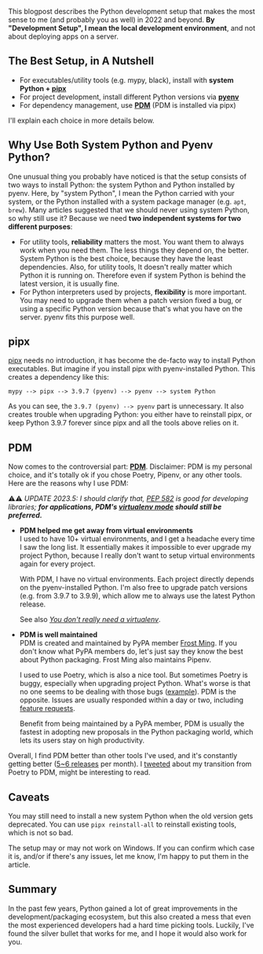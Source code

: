 This blogpost describes the Python development setup that makes the most sense to me (and probably you as well) in 2022 and beyond. **By "Development Setup", I mean the local development environment**, and not about deploying apps on a server.

## The Best Setup, in A Nutshell

- For executables/utility tools (e.g. mypy, black), install with **system Python + [pipx](https://pypa.github.io/pipx/)**
- For project development, install different Python versions via **[pyenv](https://github.com/pyenv/pyenv)**
- For dependency management, use **[PDM](https://pdm.fming.dev/)** (PDM is installed via pipx)

I'll explain each choice in more details below.

## Why Use Both System Python and Pyenv Python?

One unusual thing you probably have noticed is that the setup consists of two ways to install Python: the system Python and Python installed by pyenv. Here, by "system Python", I mean the Python carried with your system, or the Python installed with a system package manager (e.g. `apt`, `brew`). Many articles suggested that we should never using system Python, so why still use it? Because we need **two independent systems for two different purposes**:

- For utility tools, **reliability** matters the most. You want them to always work when you need them. The less things they depend on, the better. System Python is the best choice, because they have the least dependencies. Also, for utility tools, It doesn't really matter which Python it is running on. Therefore even if system Python is behind the latest version, it is usually fine.
- For Python interpreters used by projects, **flexibility** is more important. You may need to upgrade them when a patch version fixed a bug, or using a specific Python version because that's what you have on the server. pyenv fits this purpose well.

## pipx

[pipx](https://pypa.github.io/pipx/) needs no introduction, it has become the de-facto way to install Python executables. But imagine if you install pipx with pyenv-installed Python. This creates a dependency like this:

```
mypy --> pipx --> 3.9.7 (pyenv) --> pyenv --> system Python
```

As you can see, the `3.9.7 (pyenv) --> pyenv` part is unnecessary. It also creates trouble when upgrading Python: you either have to reinstall pipx, or keep Python 3.9.7 forever since pipx and all the tools above relies on it.

## PDM

Now comes to the controversial part: **[PDM](https://pdm.fming.dev/)**. Disclaimer: PDM is my personal choice, and it's totally ok if you chose Poetry, Pipenv, or any other tools. Here are the reasons why I use PDM:

⚠️⚠️ *UPDATE 2023.5: I should clarify that, [PEP 582](https://pdm.fming.dev/latest/usage/pep582/) is good for developing libraries; **for applications, PDM's [virtualenv mode](https://pdm.fming.dev/latest/usage/venv/) should still be preferred.*** 

- **PDM helped me get away from virtual environments**  
  I used to have 10+ virtual environments, and I get a headache every time I saw the long list. It essentially makes it impossible to ever upgrade my project Python, because I really don't want to setup virtual environments again for every project.

  With PDM, I have no virtual environments. Each project directly depends on the pyenv-installed Python. I'm also free to upgrade patch versions (e.g. from 3.9.7 to 3.9.9), which allow me to always use the latest Python release.

  See also *[You don't really need a virtualenv](https://frostming.com/en/2021/introducing-pdm/)*.

- **PDM is well maintained**  
  PDM is created and maintained by PyPA member [Frost Ming](https://twitter.com/frostming90). If you don't know what PyPA members do, let's just say they know the best about Python packaging. Frost Ming also maintains Pipenv.

  I used to use Poetry, which is also a nice tool. But sometimes Poetry is buggy, especially when upgrading project Python. What's worse is that no one seems to be dealing with those bugs ([example](https://github.com/python-poetry/poetry/issues/3071)). PDM is the opposite. Issues are usually responded within a day or two, including [feature requests](https://github.com/pdm-project/pdm/issues/846).

  Benefit from being maintained by a PyPA member, PDM is usually the fastest in adopting new proposals in the Python packaging world, which lets its users stay on high productivity.

Overall, I find PDM better than other tools I've used, and it's constantly getting better ([5~6 releases](https://github.com/pdm-project/pdm/releases) per month). I [tweeted](https://twitter.com/laike9m/status/1443812946325348356?s=20&t=1AIVAsNRwQ_JTRJEQk9CkQ) about my transition from Poetry to PDM, might be interesting to read.

## Caveats

You may still need to install a new system Python when the old version gets deprecated. You can use `pipx reinstall-all` to reinstall existing tools, which is not so bad.

The setup may or may not work on Windows. If you can confirm which case it is, and/or if there's any issues, let me know, I'm happy to put them in the article.

## Summary

In the past few years, Python gained a lot of great improvements in the development/packaging ecosystem, but this also created a mess that even the most experienced developers had a hard time picking tools. Luckily, I've found the silver bullet that works for me, and I hope it would also work for you.
